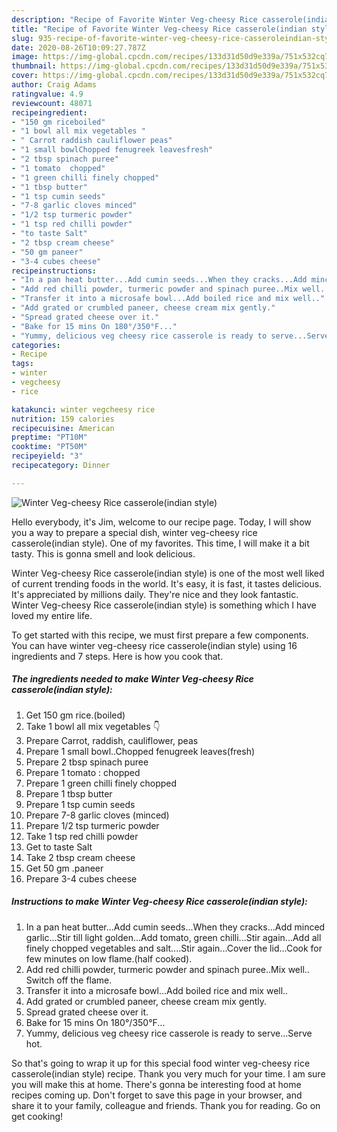 ```yaml
---
description: "Recipe of Favorite Winter Veg-cheesy Rice casserole(indian style)"
title: "Recipe of Favorite Winter Veg-cheesy Rice casserole(indian style)"
slug: 935-recipe-of-favorite-winter-veg-cheesy-rice-casseroleindian-style
date: 2020-08-26T10:09:27.787Z
image: https://img-global.cpcdn.com/recipes/133d31d50d9e339a/751x532cq70/winter-veg-cheesy-rice-casseroleindian-style-recipe-main-photo.jpg
thumbnail: https://img-global.cpcdn.com/recipes/133d31d50d9e339a/751x532cq70/winter-veg-cheesy-rice-casseroleindian-style-recipe-main-photo.jpg
cover: https://img-global.cpcdn.com/recipes/133d31d50d9e339a/751x532cq70/winter-veg-cheesy-rice-casseroleindian-style-recipe-main-photo.jpg
author: Craig Adams
ratingvalue: 4.9
reviewcount: 48071
recipeingredient:
- "150 gm riceboiled"
- "1 bowl all mix vegetables "
- " Carrot raddish cauliflower peas"
- "1 small bowlChopped fenugreek leavesfresh"
- "2 tbsp spinach puree"
- "1 tomato  chopped"
- "1 green chilli finely chopped"
- "1 tbsp butter"
- "1 tsp cumin seeds"
- "7-8 garlic cloves minced"
- "1/2 tsp turmeric powder"
- "1 tsp red chilli powder"
- "to taste Salt"
- "2 tbsp cream cheese"
- "50 gm paneer"
- "3-4 cubes cheese"
recipeinstructions:
- "In a pan heat butter...Add cumin seeds...When they cracks...Add minced garlic...Stir till light golden...Add tomato, green chilli...Stir again...Add all finely chopped vegetables and salt....Stir again...Cover the lid...Cook for few minutes on low flame.(half cooked)."
- "Add red chilli powder, turmeric powder and spinach puree..Mix well.. Switch off the flame."
- "Transfer it into a microsafe bowl...Add boiled rice and mix well.."
- "Add grated or crumbled paneer, cheese cream mix gently."
- "Spread grated cheese over it."
- "Bake for 15 mins On 180°/350°F..."
- "Yummy, delicious veg cheesy rice casserole is ready to serve...Serve hot."
categories:
- Recipe
tags:
- winter
- vegcheesy
- rice

katakunci: winter vegcheesy rice 
nutrition: 159 calories
recipecuisine: American
preptime: "PT10M"
cooktime: "PT50M"
recipeyield: "3"
recipecategory: Dinner

---
```



![Winter Veg-cheesy Rice casserole(indian style)](https://img-global.cpcdn.com/recipes/133d31d50d9e339a/751x532cq70/winter-veg-cheesy-rice-casseroleindian-style-recipe-main-photo.jpg)

Hello everybody, it's Jim, welcome to our recipe page. Today, I will show you a way to prepare a special dish, winter veg-cheesy rice casserole(indian style). One of my favorites. This time, I will make it a bit tasty. This is gonna smell and look delicious.

Winter Veg-cheesy Rice casserole(indian style) is one of the most well liked of current trending foods in the world. It's easy, it is fast, it tastes delicious. It's appreciated by millions daily. They're nice and they look fantastic. Winter Veg-cheesy Rice casserole(indian style) is something which I have loved my entire life.




To get started with this recipe, we must first prepare a few components. You can have winter veg-cheesy rice casserole(indian style) using 16 ingredients and 7 steps. Here is how you cook that.

<!--inarticleads1-->

##### The ingredients needed to make Winter Veg-cheesy Rice casserole(indian style):

1. Get 150 gm rice.(boiled)
1. Take 1 bowl all mix vegetables 👇
1. Prepare  Carrot, raddish, cauliflower, peas
1. Prepare 1 small bowl..Chopped fenugreek leaves(fresh)
1. Prepare 2 tbsp spinach puree
1. Prepare 1 tomato : chopped
1. Prepare 1 green chilli finely chopped
1. Prepare 1 tbsp butter
1. Prepare 1 tsp cumin seeds
1. Prepare 7-8 garlic cloves (minced)
1. Prepare 1/2 tsp turmeric powder
1. Take 1 tsp red chilli powder
1. Get to taste Salt
1. Take 2 tbsp cream cheese
1. Get 50 gm .paneer
1. Prepare 3-4 cubes cheese




<!--inarticleads2-->

##### Instructions to make Winter Veg-cheesy Rice casserole(indian style):

1. In a pan heat butter...Add cumin seeds...When they cracks...Add minced garlic...Stir till light golden...Add tomato, green chilli...Stir again...Add all finely chopped vegetables and salt....Stir again...Cover the lid...Cook for few minutes on low flame.(half cooked).
1. Add red chilli powder, turmeric powder and spinach puree..Mix well.. Switch off the flame.
1. Transfer it into a microsafe bowl...Add boiled rice and mix well..
1. Add grated or crumbled paneer, cheese cream mix gently.
1. Spread grated cheese over it.
1. Bake for 15 mins On 180°/350°F...
1. Yummy, delicious veg cheesy rice casserole is ready to serve...Serve hot.




So that's going to wrap it up for this special food winter veg-cheesy rice casserole(indian style) recipe. Thank you very much for your time. I am sure you will make this at home. There's gonna be interesting food at home recipes coming up. Don't forget to save this page in your browser, and share it to your family, colleague and friends. Thank you for reading. Go on get cooking!
